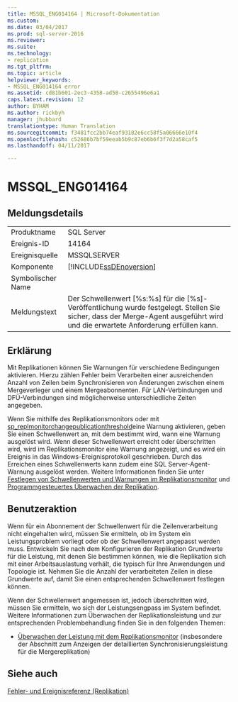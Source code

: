 ```yaml
---
title: MSSQL_ENG014164 | Microsoft-Dokumentation
ms.custom: 
ms.date: 03/04/2017
ms.prod: sql-server-2016
ms.reviewer: 
ms.suite: 
ms.technology:
- replication
ms.tgt_pltfrm: 
ms.topic: article
helpviewer_keywords:
- MSSQL_ENG014164 error
ms.assetid: cd81b601-2ec3-4358-ad58-c2655496e6a1
caps.latest.revision: 12
author: BYHAM
ms.author: rickbyh
manager: jhubbard
translationtype: Human Translation
ms.sourcegitcommit: f3481fcc2bb74eaf93182e6cc58f5a06666e10f4
ms.openlocfilehash: c52686b7bf59eeab5b9c87eb6b6f3f7d2a58caf5
ms.lasthandoff: 04/11/2017

---
```

# <a name="mssqleng014164"></a>MSSQL_ENG014164
    
## <a name="message-details"></a>Meldungsdetails  
  
|||  
|-|-|  
|Produktname|SQL Server|  
|Ereignis-ID|14164|  
|Ereignisquelle|MSSQLSERVER|  
|Komponente|[!INCLUDE[ssDEnoversion](../../includes/ssdenoversion-md.md)]|  
|Symbolischer Name||  
|Meldungstext|Der Schwellenwert [%s:%s] für die [%s]-Veröffentlichung wurde festgelegt. Stellen Sie sicher, dass der Merge-Agent ausgeführt wird und die erwartete Anforderung erfüllen kann.|  
  
## <a name="explanation"></a>Erklärung  
 Mit Replikationen können Sie Warnungen für verschiedene Bedingungen aktivieren. Hierzu zählen Fehler beim Verarbeiten einer ausreichenden Anzahl von Zeilen beim Synchronisieren von Änderungen zwischen einem Mergeverleger und einem Mergeabonnenten. Für LAN-Verbindungen und DFÜ-Verbindungen sind möglicherweise unterschiedliche Zeiten angegeben.  
  
 Wenn Sie mithilfe des Replikationsmonitors oder mit [sp_replmonitorchangepublicationthreshold](../../relational-databases/system-stored-procedures/sp-replmonitorchangepublicationthreshold-transact-sql.md)eine Warnung aktivieren, geben Sie einen Schwellenwert an, mit dem bestimmt wird, wann eine Warnung ausgelöst wird. Wenn dieser Schwellenwert erreicht oder überschritten wird, wird im Replikationsmonitor eine Warnung angezeigt, und es wird ein Ereignis in das Windows-Ereignisprotokoll geschrieben. Durch das Erreichen eines Schwellenwerts kann zudem eine SQL Server-Agent-Warnung ausgelöst werden. Weitere Informationen finden Sie unter [Festlegen von Schwellenwerten und Warnungen im Replikationsmonitor](../../relational-databases/replication/monitor/set-thresholds-and-warnings-in-replication-monitor.md) und [Programmgesteuertes Überwachen der Replikation](../../relational-databases/replication/monitor/programmatically-monitor-replication.md).  
  
## <a name="user-action"></a>Benutzeraktion  
 Wenn für ein Abonnement der Schwellenwert für die Zeilenverarbeitung nicht eingehalten wird, müssen Sie ermitteln, ob im System ein Leistungsproblem vorliegt oder ob der Schwellenwert angepasst werden muss. Entwickeln Sie nach dem Konfigurieren der Replikation Grundwerte für die Leistung, mit denen Sie bestimmen können, wie die Replikation sich mit einer Arbeitsauslastung verhält, die typisch für Ihre Anwendungen und Topologie ist. Nehmen Sie die Anzahl der verarbeiteten Zeilen in diese Grundwerte auf, damit Sie einen entsprechenden Schwellenwert festlegen können.  
  
 Wenn der Schwellenwert angemessen ist, jedoch überschritten wird, müssen Sie ermitteln, wo sich der Leistungsengpass im System befindet. Weitere Informationen zum Überwachen der Replikationsleistung und zur entsprechenden Problembehandlung finden Sie in den folgenden Themen:  
  
-   [Überwachen der Leistung mit dem Replikationsmonitor](../../relational-databases/replication/monitor/monitor-performance-with-replication-monitor.md) (insbesondere der Abschnitt zum Anzeigen der detaillierten Synchronisierungsleistung für die Mergereplikation)  
  
## <a name="see-also"></a>Siehe auch  
 [Fehler- und Ereignisreferenz &#40;Replikation&#41;](../../relational-databases/replication/errors-and-events-reference-replication.md)  
  
  
